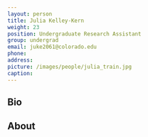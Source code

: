 ```yaml
---
layout: person
title: Julia Kelley-Kern
weight: 23
position: Undergraduate Research Assistant
group: undergrad
email: juke2061@colorado.edu
phone:
address:
picture: /images/people/julia_train.jpg
caption:  
---
```


## Bio

## About
